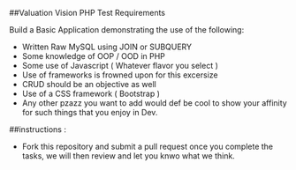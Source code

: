 ##Valuation Vision PHP Test Requirements

 Build a Basic Application demonstrating the use of the following: 
 
 - Written Raw MySQL using JOIN or SUBQUERY
 - Some knowledge of OOP / OOD in PHP  
 - Some use of Javascript ( Whatever flavor you select )
 - Use of frameworks is frowned upon for this excersize
 - CRUD should be an objective as well
 - Use of a CSS framework ( Bootstrap )
 - Any other pzazz you want to add would def be cool to show your affinity for such things that you enjoy in Dev. 
	
##instructions :
 
 - Fork this repository and submit a pull request once you complete the tasks, we will then review and let you knwo what we think. 
 